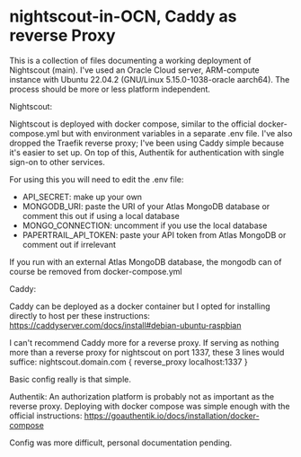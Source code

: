# nightscout-in-OCN, Caddy as reverse Proxy

This is a collection of files documenting a working deployment of Nightscout (main). I've used an Oracle Cloud server, ARM-compute instance with Ubuntu 22.04.2 (GNU/Linux 5.15.0-1038-oracle aarch64). The process should be more or less platform independent.

Nightscout:

Nightscout is deployed with docker compose, similar to the official docker-compose.yml but with environment variables in a separate .env file. I've also dropped the Traefik reverse proxy; I've been using Caddy simple because it's easier to set up. On top of this, Authentik for authentication with single sign-on to other services. 

For using this you will need to edit the .env file:
* API_SECRET: make up your own
* MONGODB_URI: paste the URI of your Atlas MongoDB database or comment this out if using a local database
* MONGO_CONNECTION: uncomment if you use the local database
* PAPERTRAIL_API_TOKEN: paste your API token from Atlas MongoDB or comment out if irrelevant

If you run with an external Atlas MongoDB database, the mongodb can of course be removed from docker-compose.yml

Caddy:

Caddy can be deployed as a docker container but I opted for installing directly to host per these instructions:
https://caddyserver.com/docs/install#debian-ubuntu-raspbian

I can't recommend Caddy more for a reverse proxy. If serving as nothing more than a reverse proxy for nightscout on port 1337, these 3 lines would suffice: 
nightscout.domain.com {
	reverse_proxy localhost:1337
}

Basic config really is that simple. 

Authentik:
An authorization platform is probably not as important as the reverse proxy. Deploying with docker compose was simple enough with the official instructions:
https://goauthentik.io/docs/installation/docker-compose

Config was more difficult, personal documentation pending.
